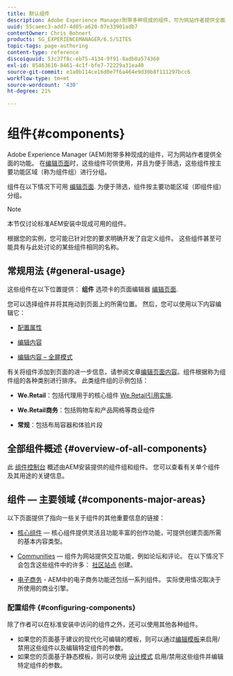 ```yaml
---
title: 默认组件
description: Adobe Experience Manager附带多种现成的组件，可为网站作者提供全面的功能。
uuid: 55caeec3-add7-4d05-a620-07e33901adb7
contentOwner: Chris Bohnert
products: SG_EXPERIENCEMANAGER/6.5/SITES
topic-tags: page-authoring
content-type: reference
discoiquuid: 53c37f8c-eb75-4134-9f91-8adb0a574360
exl-id: 85463610-8461-4c1f-bfe7-72229a31ea40
source-git-commit: e1a0b114ce16d0e7f6a464e9d30b8f111297bcc6
workflow-type: tm+mt
source-wordcount: '430'
ht-degree: 21%

---
```


# 组件{#components}

Adobe Experience Manager (AEM)附带多种现成的组件，可为网站作者提供全面的功能。 在[编辑页面](/help/sites-authoring/editing-content.md)时，这些组件可供使用，并且为便于筛选，这些组件按主要功能区域（称为组件组）进行分组。

组件在以下情况下可用 [编辑页面](/help/sites-authoring/editing-content.md). 为便于筛选，组件按主要功能区域（即组件组）分组。

>[!NOTE]
>
>本节仅讨论标准AEM安装中现成可用的组件。
>
>根据您的实例，您可能已针对您的要求明确开发了自定义组件。 这些组件甚至可能具有与此处讨论的某些组件相同的名称。

## 常规用法 {#general-usage}

这些组件在以下位置提供： **组件** 选项卡的页面编辑器 [编辑页面](/help/sites-authoring/editing-content.md).

您可以选择组件并将其拖动到页面上的所需位置。 然后，您可以使用以下内容编辑它：

* [配置属性](/help/sites-authoring/editing-page-properties.md)
* [编辑内容](/help/sites-authoring/editing-content.md)

* [编辑内容 – 全屏模式](/help/sites-authoring/editing-content.md#edit-content-full-screen-mode)

有关将组件添加到页面的进一步信息，请参阅文章[编辑页面内容](/help/sites-authoring/editing-content.md)。组件根据称为组件组的各种类别进行排序。 此类组件组的示例包括：

* **We.Retail**：包括代理用于的核心组件 [We.Retail引用实施](/help/sites-developing/we-retail.md).

* **We.Retail商务**：包括购物车和产品网格等商业组件

* **常规**：包括布局容器和体验片段

## 全部组件概述 {#overview-of-all-components}

此 [组件控制台](/help/sites-authoring/default-components-console.md) 概述由AEM安装提供的组件组和组件。 您可以查看有关单个组件及其用途的关键信息。

## 组件 — 主要领域 {#components-major-areas}

以下页面提供了指向一些关于组件的其他重要信息的链接：

* [核心组件](https://experienceleague.adobe.com/docs/experience-manager-core-components/using/introduction.html?lang=zh-Hans)  — 核心组件提供灵活且功能丰富的创作功能，可提供创建页面所需的基本内容类型。

* [Communities](/help/communities/author-communities.md)  — 组件为网站提供交互功能，例如论坛和评论。 在以下情况下会包含这些组件中的许多： [社区站点](/help/communities/overview.md) 创建。

* [电子商务](/help/commerce/cif-classic/administering/ecommerce.md) - AEM中的电子商务功能还包括一系列组件。 实际使用情况取决于所使用的商业引擎。

### 配置组件 {#configuring-components}

除了作者可以在标准安装中访问的组件之外，还可以使用其他各种组件。

* 如果您的页面基于建议的现代化可编辑的模板，则可以通过[编辑模板](/help/sites-authoring/templates.md)来启用/禁用这些组件以及编辑特定组件的参数。
* 如果您的页面基于静态模板，则可以使用 [设计模式](/help/sites-authoring/default-components-designmode.md#enable-disable-components) 启用/禁用这些组件并编辑特定组件的参数。
